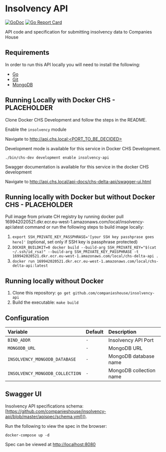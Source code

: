 # Insolvency API

[![GoDoc](https://godoc.org/github.com/companieshouse/insolvency-api?status.svg)](https://godoc.org/github.com/companieshouse/insolvency-api)
[![Go Report Card](https://goreportcard.com/badge/github.com/companieshouse/insolvency-api)](https://goreportcard.com/report/github.com/companieshouse/insolvency-api)

API code and specification for submitting insolvency data to Companies House

## Requirements

In order to run this API locally you will need to install the following:

- [Go](https://golang.org/doc/install)
- [Git](https://git-scm.com/downloads)
- [MongoDB](https://www.mongodb.com/)

## Running Locally with Docker CHS - PLACEHOLDER

Clone Docker CHS Development and follow the steps in the README.

Enable the `insolvency` module

Navigate to http://api.chs.local:<PORT_TO_BE_DECIDED>

Development mode is available for this service in Docker CHS Development.

`./bin/chs-dev development enable insolvency-api`

Swagger documentation is available for this service in the docker CHS development

Navigate to http://api.chs.local/api-docs/chs-delta-api/swagger-ui.html

## Running locally with Docker but without Docker CHS - PLACEHOLDER

Pull image from private CH registry by running docker pull 169942020521.dkr.ecr.eu-west-1.amazonaws.com/local/insolvency-api:latest command or run the following steps to build image locally:

1.  `export SSH_PRIVATE_KEY_PASSPHRASE='[your SSH key passhprase goes here]'` (optional, set only if SSH key is passphrase protected)
2.  `DOCKER_BUILDKIT=0 docker build --build-arg SSH_PRIVATE_KEY="$(cat ~/.ssh/id_rsa)" --build-arg SSH_PRIVATE_KEY_PASSPHRASE -t 169942020521.dkr.ecr.eu-west-1.amazonaws.com/local/chs-delta-api .`
3.  `docker run 169942020521.dkr.ecr.eu-west-1.amazonaws.com/local/chs-delta-api:latest`

## Running locally without Docker

1. Clone this repository: `go get github.com/companieshouse/insolvency-api`
1. Build the executable: `make build`

## Configuration

| Variable                        | Default | Description             |
| :------------------------------ | :------ | :---------------------- |
| `BIND_ADDR`                     | `-`     | Insolvency API Port     |
| `MONGODB_URL`                   | `-`     | MongoDB URL             |
| `INSOLVENCY_MONGODB_DATABASE`   | `-`     | MongoDB database name   |
| `INSOLVENCY_MONGODB_COLLECTION` | `-`     | MongoDB collection name |

## Swagger UI

Insolvency API specifications schema: [https://github.com/companieshouse/insolvency-api/blob/master/apispec/schema.yml]().

Run the following to view the spec in the browser:

    docker-compose up -d

Spec can be viewed at [http://localhost:8080](http://localhost:8080)
